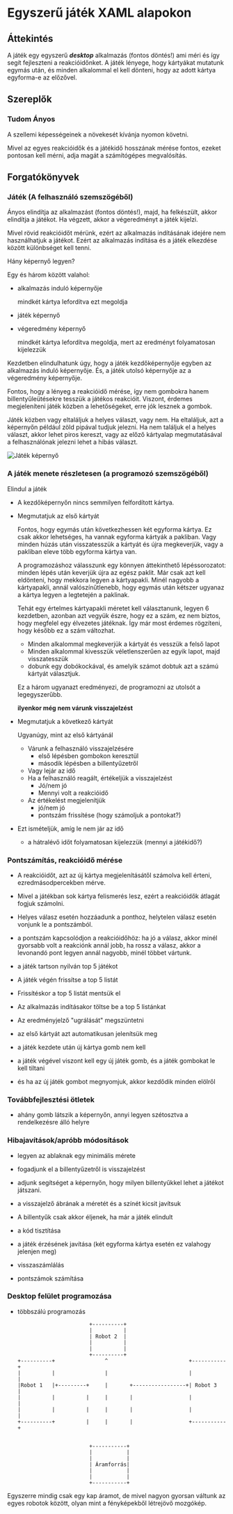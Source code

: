 ﻿# Egyszerű játék XAML alapokon

## Áttekintés
A játék egy egyszerű ***desktop*** alkalmazás (fontos döntés!) ami méri és így segít fejleszteni a reakcióidőnket. A játék lényege, hogy kártyákat mutatunk egymás után, és minden alkalommal el kell dönteni, hogy az adott kártya egyforma-e az előzővel.


## Szereplők
### Tudom Ányos

  A szellemi képességeinek a növekesét kívánja nyomon követni.

  Mivel az egyes reakcióidők és a játékidő hosszának mérése fontos, ezeket pontosan kell mérni, adja magát a számítógépes megvalósítás.

## Forgatókönyvek
### Játék (A felhasználó szemszögéből)
  
  Ányos elindítja az alkalmazást (fontos döntés!), majd, ha felkészült, akkor elindítja a játékot. Ha végzett, akkor a végeredményt a játék kijelzi.

  Mivel rövid reakcióidőt mérünk, ezért az alkalmazás indításának idejére nem használhatjuk a játékot. Ezért az alkalmazás indítása és a játék elkezdése között különbséget kell tenni.

  Hány képernyő legyen?

  Egy és három között valahol:

  - alkalmazás induló képernyője 
  
    mindkét kártya lefordítva ezt megoldja

  - játék képernyő
  - végeredmény képernyő 
  
    mindkét kártya lefordítva megoldja, mert az eredményt folyamatosan kijelezzük

Kezdetben elindulhatunk úgy, hogy a játék kezdőképernyője egyben az alkalmazás induló képernyője. És, a játék utolsó képernyője az a végeredmény képernyője.

  Fontos, hogy a lényeg a reakcióidő mérése, így nem gombokra hanem billentyűleütésekre tesszük a játékos reakcióit. Viszont, érdemes megjeleníteni játék közben a lehetőségeket, erre jók lesznek a gombok.

Játék közben vagy eltaláljuk a helyes választ, vagy nem. Ha eltaláljuk, azt a képernyőn például zöld pipával tudjuk jelezni.
Ha nem találjuk el a helyes választ, akkor lehet piros kereszt, vagy az előző kártyalap megmutatásával a felhasználónak jelezni lehet a hibás választ.

![Játék képernyő](img/playdisplay.png)

### A játék menete részletesen (a programozó szemszögéből)

Elindul a játék
- A kezdőképernyőn nincs semmilyen felfordított kártya.
- Megmutatjuk az első kártyát
  
  Fontos, hogy egymás után következhessen két egyforma kártya. Ez csak akkor lehetséges, ha vannak egyforma kártyák a pakliban. Vagy minden húzás után visszatesszük a kártyát és újra megkeverjük, vagy a pakliban eleve több egyforma kártya van.

  A programozáshoz válasszunk egy könnyen áttekinthető lépéssorozatot: minden lépés után keverjük újra az egész paklit.
  Már csak azt kell eldönteni, hogy mekkora legyen a kártyapakli. Minél nagyobb a kártyapakli, annál valószínűtlenebb, hogy egymás után kétszer ugyanaz a kártya legyen a legtetején a paklinak.

  Tehát egy értelmes kártyapakli méretet kell választanunk, legyen 6 kezdetben, azonban azt vegyük észre, hogy ez a szám, ez nem biztos, hogy megfelel egy élvezetes játéknak. Így már most érdemes rögzíteni, hogy később ez a szám változhat.
  
  - Minden alkalommal megkeverjük a kártyát és vesszük a felső lapot
  - Minden alkalommal kivesszük véletlenszerűen az egyik lapot, majd visszatesszük
  - dobunk egy dobókockával, és amelyik számot dobtuk azt a számú kártyát választjuk.

  Ez a három ugyanazt eredményezi, de programozni az utolsót a legegyszerűbb.

  **ilyenkor még nem várunk visszajelzést**

- Megmutatjuk a következő kártyát
  
  Ugyanúgy, mint az első kártyánál
  
  - Várunk a felhasználó visszajelzésére
    - első lépésben gombokon keresztül
    - második lépésben a billentyűzetről
  - Vagy lejár az idő
  - Ha a felhasználó reagált, értékeljük a visszajelzést
    - Jó/nem jó
    - Mennyi volt a reakcióidő
  - Az értékelést megjelenítjük
    - jó/nem jó
    - pontszám frissítése (hogy számoljuk a pontokat?)

- Ezt ismételjük, amíg le nem jár az idő 
  - a hátralévő időt folyamatosan kijelezzük (mennyi a játékidő?)

### Pontszámítás, reakcióidő mérése
- A reakcióidőt, azt az új kártya megjelenításátől számolva kell érteni, ezredmásodpercekben mérve.
- Mivel a játékban sok kártya felismerés lesz, ezért a reakcióidők átlagát fogjuk számolni.
- Helyes válasz esetén hozzáadunk a ponthoz, helytelen válasz esetén vonjunk le a pontszámból. 
- a pontszám kapcsolódjon a reakcióidőhöz: ha jó a válasz, akkor minél gyorsabb volt a reakciónk annál jobb, ha rossz a válasz, akkor a levonandó pont legyen annál nagyobb, minél többet vártunk.
- a játék tartson nyilván top 5 játékot
- A játék végén frissítse a top 5 listát
- Frissítéskor a top 5 listát mentsük el
- Az alkalmazás indításakor töltse be a top 5 listánkat

- Az eredményjelző "ugrálását" megszüntetni
- az első kártyát azt automatikusan jelenítsük meg
- a játék kezdete után új kártya gomb nem kell
- a játék végével viszont kell egy új játék gomb, és a játék gombokat le kell tiltani
- és ha az új játék gombot megnyomjuk, akkor kezdődik minden elölről

### Továbbfejlesztési ötletek
- ahány gomb látszik a képernyőn, annyi legyen szétosztva a rendelkezésre álló helyre


### Hibajavítások/apróbb módosítások
- legyen az ablaknak egy minimális mérete
- fogadjunk el a billentyűzetről is visszajelzést
- adjunk segítséget a képernyőn, hogy milyen billentyűkkel lehet a játékot játszani.
- a visszajelző ábrának a méretét és a színét kicsit javítsuk
- A billentyűk csak akkor éljenek, ha már a játék elindult

- a kód tisztítása
- a játék érzésének javítása (két egyforma kártya esetén ez valahogy jelenjen meg)
- visszaszámlálás
- pontszámok számítása

### Desktop felület programozása
- többszálú programozás




                             +----------+
                             |          |
                             | Robot 2  |
                             |          |
                             |          |
                             +----------+
      +----------+                ^                          +-----------+
      |          |                |                          |           |
      |Robot 1   |+---------+     |       +-----------------+| Robot 3   |
      |          |          |     |       |                  |           |
      |          |          |     |       |                  |           |
      +----------+          |     |       |                  +-----------+


                             +-----------+
                             |           |
                             |           |
                             | Áramforrás|
                             |           |
                             |           |
                             +-----------+

Egyszerre mindig csak egy kap áramot, de mivel nagyon gyorsan váltunk az egyes robotok között, olyan mint a fényképekből létrejövő mozgókép.